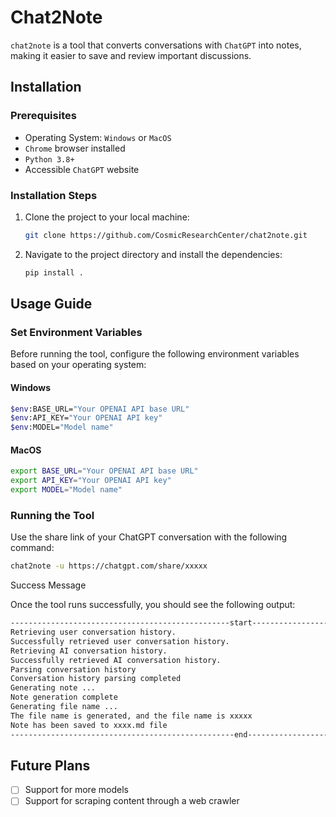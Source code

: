 # Chat2Note

`chat2note` is a tool that converts conversations with `ChatGPT` into notes, making it easier to save and review important discussions.

## Installation

### Prerequisites
- Operating System: `Windows` or `MacOS`
- `Chrome` browser installed
- `Python 3.8+`
- Accessible `ChatGPT` website

### Installation Steps

1. Clone the project to your local machine:
   ```bash
   git clone https://github.com/CosmicResearchCenter/chat2note.git
   ```

2. Navigate to the project directory and install the dependencies:

   ```bash
   pip install .
   ```

   

##  Usage Guide

### Set Environment Variables

Before running the tool, configure the following environment variables based on your operating system:

#### Windows
```bash
$env:BASE_URL="Your OPENAI API base URL"
$env:API_KEY="Your OPENAI API key"
$env:MODEL="Model name"
```
#### MacOS
```bash
export BASE_URL="Your OPENAI API base URL"
export API_KEY="Your OPENAI API key"
export MODEL="Model name"
```
### Running the Tool

Use the share link of your ChatGPT conversation with the following command:
```bash
chat2note -u https://chatgpt.com/share/xxxxx
```
Success Message

Once the tool runs successfully, you should see the following output:
```bash
-------------------------------------------------start-------------------------------------------------
Retrieving user conversation history.
Successfully retrieved user conversation history.
Retrieving AI conversation history.
Successfully retrieved AI conversation history.
Parsing conversation history
Conversation history parsing completed
Generating note ...
Note generation complete
Generating file name ...
The file name is generated, and the file name is xxxxx
Note has been saved to xxxx.md file
--------------------------------------------------end--------------------------------------------------
```

## Future Plans

- [ ] 
  Support for more models
- [ ] Support for scraping content through a web crawler